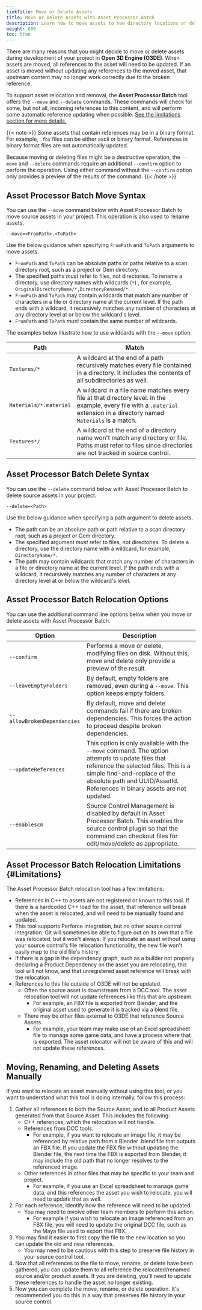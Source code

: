 ```yaml
---
linkTitle: Move or Delete Assets
title: Move or Delete Assets with Asset Processor Batch
description: Learn how to move assets to new directory locations or delete assets while maintaining internal references with Asset Processor Batch.
weight: 600
toc: true
---
```


There are many reasons that you might decide to move or delete assets during development of your project in **Open 3D Engine (O3DE)**. When assets are moved, all references to the asset will need to be updated. If an asset is moved without updating any references to the moved asset, that upstream content may no longer work correctly due to the broken reference.

To support asset relocation and removal, the **Asset Processor Batch** tool offers the `--move` and `--delete` commands. These commands will check for some, but not all, incoming references to this content, and will perform some automatic reference updating when possible. [See the limitations section for more details.](#Limitations)

{{< note >}}
Some assets that contain references may be in a binary format. For example, `.fbx` files can be either ascii or binary format. References in binary format files are not automatically updated.

Because moving or deleting files might be a destructive operation, the `--move` and `--delete` commands require an additional `--confirm` option to perform the operation. Using either command without the `--confirm` option only provides a preview of the results of the command.
{{< /note >}}

## Asset Processor Batch Move Syntax

You can use the `--move` command below with Asset Processor Batch to move source assets in your project. This operation is also used to rename assets.

`--move=<FromPath>,<ToPath>`

Use the below guidance when specifying `FromPath` and `ToPath` arguments to move assets.

* `FromPath` and `ToPath` can be absolute paths or paths relative to a scan directory root, such as a project or Gem directory.
* The specified paths *must* refer to files, not directories. To rename a directory, use directory names with wildcards (`*`) , for example, `OriginalDirectoryName/*,DirectoryRenamed/*`.
* `FromPath` and `ToPath` may contain wildcards that match any number of characters in a file or directory name at the current level. If the path ends with a wildcard, it recursively matches any number of characters at any directory level at or below the wildcard's level.
* `FromPath` and `ToPath` *must* contain the same number of wildcards.

The examples below illustrate how to use wildcards with the `--move` option.

| Path | Match |
|------|------------|
| `Textures/*` | A wildcard at the end of a path recursively matches every file contained in a directory. It includes the contents of all subdirectories as well. |
| `Materials/*.material` | A wildcard in a file name matches every file at that directory level. In the example, every file with a  `.material` extension in a directory named `Materials` is a match. |
| `Textures*/` | A wildcard at the end of a directory name won't match any directory or file. Paths must refer to files since directories are not tracked in source control. |

## Asset Processor Batch Delete Syntax

You can use the `--delete` command below with Asset Processor Batch to delete source assets in your project.

`--delete=<Path>`

Use the below guidance when specifying a path argument to delete assets.

* The path can be an absolute path or path relative to a scan directory root, such as a project or Gem directory.
* The specified argument *must* refer to files, not directories. To delete a directory, use the directory name with a wildcard, for example, `DirectoryName/*`.
* The path may contain wildcards that match any number of characters in a file or directory name at the current level. If the path ends with a wildcard, it recursively matches any number of characters at any directory level at or below the wildcard's level.

## Asset Processor Batch Relocation Options

You can use the additional command line options below when you move or delete assets with Asset Processor Batch.

| Option | Description |
| - | - |
| `--confirm` | Performs a move or delete, modifying files on disk. Without this, move and delete only provide a preview of the result. |
| `--leaveEmptyFolders` | By default, empty folders are removed, even during a `--move`. This option keeps empty folders. |
| `--allowBrokenDependencies` |  By default, move and delete commands fail if there are broken dependencies. This forces the action to proceed despite broken dependencies. |
| `--updateReferences` | This option is only available with the `--move` command. The option attempts to update files that reference the selected files. This is a simple find-and-replace of the absolute path and UUID/AssetId. References in binary assets are not updated. |
| `--enablescm` | Source Control Management is disabled by default in Asset Processor Batch. This enables the source control plugin so that the command can checkout files for edit/move/delete as appropriate. |

## Asset Processor Batch Relocation Limitations {#Limitations}
The Asset Processor Batch relocation tool has a few limitations:
* References in C++ to assets are not registered or known to this tool. If there is a hardcoded C++ load for the asset, that reference will break when the asset is relocated, and will need to be manually found and updated.
* This tool supports Perforce integration, but no other source control integration. Git will sometimes be able to figure out on its own that a file was relocated, but it won't always. If you relocate an asset without using your source control's file relocation functionality, the new file won't easily map to the old file's history.
* If there is a gap in the dependency graph, such as a builder not properly declaring a Product Dependency on the asset you are relocating, this tool will not know, and that unregistered asset reference will break with the relocation.
* References to this file outside of O3DE will not be updated.
   * Often the source asset is downstream from a DCC tool. The asset relocation tool will not update references like this that are upstream.
      * For example, an FBX file is exported from Blender, and the original asset used to generate it is tracked via a blend file.
   * There may be other files external to O3DE that reference Source Assets.
      * For example, your team may make use of an Excel spreadsheet file to manage some game data, and have a process where that is exported. The asset relocator will not be aware of this and will not update these references.

## Moving, Renaming, and Deleting Assets Manually
If you want to relocate an asset manually without using this tool, or you want to understand what this tool is doing internally, follow this process:
1. Gather all references to both the Source Asset, and to all Product Assets generated from that Source Asset. This includes the following:
   * C++ references, which the relocation will not handle.
   * References from DCC tools.
      * For example, if you want to relocate an image file, it may be referenced by relative path from a Blender .blend file that outputs an FBX file. If you update the FBX file without updating the Blender file, the next time the FBX is exported from Blender, it may include the old path that no longer resolves to the referenced image.
   * Other references in other files that may be specific to your team and project.
      * For example, if you use an Excel spreadsheet to manage game data, and this references the asset you wish to relocate, you will need to update that as well.
1. For each reference, identify how the reference will need to be updated.
   * You may need to involve other team members to perform this action.
      * For example if you wish to relocate an image referenced from an FBX file, you will need to update the original DCC file, such as the Maya file used to export that FBX.
1. You may find it easier to first copy the file to the new location so you can update the old and new references.
   * You may need to be cautious with this step to preserve file history in your source control tool.
1. Now that all references to the file to move, rename, or delete have been gathered, you can update them to all reference the relocated/renamed source and/or product assets. If you are deleting, you'll need to update these references to handle the asset no longer existing.
1. Now you can complete the move, rename, or delete operation. It's recommended you do this in a way that preserves file history in your source control.
